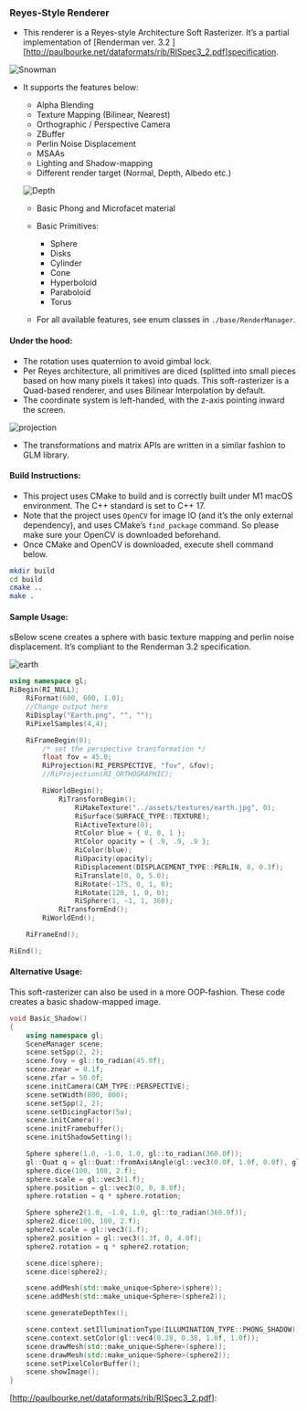 ### Reyes-Style Renderer

* This renderer is a Reyes-style Architecture Soft Rasterizer. It’s a partial implementation of [Renderman ver. 3.2 ][http://paulbourke.net/dataformats/rib/RISpec3_2.pdf]specification.

![Snowman](images/snowman.png)



* It supports the features below:

  * Alpha Blending
  * Texture Mapping (Bilinear, Nearest)
  * Orthographic / Perspective Camera
  * ZBuffer
  * Perlin Noise Displacement
  * MSAAs
  * Lighting and Shadow-mapping
  * Different render target (Normal, Depth, Albedo etc.)

  ![Depth](images/depth.png)

  * Basic Phong and Microfacet material
  * Basic Primitives:
    * Sphere
    * Disks
    * Cylinder
    * Cone
    * Hyperboloid
    * Paraboloid
    * Torus

  * For all available features, see enum classes in  `./base/RenderManager`.

  

#### Under the hood:

* The rotation uses quaternion to avoid gimbal lock.
* Per Reyes architecture, all primitives are diced (splitted into small pieces based on how many pixels it takes) into quads. This soft-rasterizer is a Quad-based renderer, and uses Bilinear Interpolation by default.
* The coordinate system is left-handed, with the z-axis pointing inward the screen.

![projection](images/projection.png)

* The transformations and matrix APIs are written in a similar fashion to GLM library.



#### Build Instructions:

* This project uses CMake to build and is correctly built under M1 macOS environment. The C++ standard is set to C++ 17.
* Note that the project uses `OpenCV` for image IO (and it’s the only external dependency), and uses CMake’s `find_package` command. So please make sure your OpenCV is downloaded beforehand.
* Once CMake and OpenCV is downloaded, execute shell command below.

```sh
mkdir build
cd build
cmake ..
make .
```



#### Sample Usage:

sBelow scene creates a sphere with basic texture mapping and perlin noise displacement. It’s compliant to the Renderman 3.2 specification.

![earth](images/earth.png)

```c++
using namespace gl;
RiBegin(RI_NULL);
    RiFormat(600, 600, 1.0);
    //Change output here
    RiDisplay("Earth.png", "", "");
    RiPixelSamples(4,4);

    RiFrameBegin(0);
        /* set the perspective transformation */
        float fov = 45.0;
        RiProjection(RI_PERSPECTIVE, "fov", &fov);
        //RiProjection(RI_ORTHOGRAPHIC);

        RiWorldBegin();
            RiTransformBegin();
                RiMakeTexture("../assets/textures/earth.jpg", 0);
                RiSurface(SURFACE_TYPE::TEXTURE);
                RiActiveTexture(0);
                RtColor blue = { 0, 0, 1 };
                RtColor opacity = { .9, .9, .9 };
                RiColor(blue);
                RiOpacity(opacity);
                RiDisplacement(DISPLACEMENT_TYPE::PERLIN, 8, 0.3f);
                RiTranslate(0, 0, 5.0);
                RiRotate(-175, 0, 1, 0);
                RiRotate(120, 1, 0, 0);
                RiSphere(1, -1, 1, 360);
            RiTransformEnd();
        RiWorldEnd();

    RiFrameEnd();

RiEnd();
```



#### Alternative Usage:

This soft-rasterizer can also be used in a more OOP-fashion. These code creates a basic shadow-mapped image.

```c++
void Basic_Shadow()
{   
    using namespace gl;
    SceneManager scene;
    scene.setSpp(2, 2);
    scene.fovy = gl::to_radian(45.0f);
    scene.znear = 0.1f;
    scene.zfar = 50.0f;
    scene.initCamera(CAM_TYPE::PERSPECTIVE);
    scene.setWidth(800, 800);
    scene.setSpp(2, 2);
    scene.setDicingFactor(5u);
    scene.initCamera();
    scene.initFramebuffer();
    scene.initShadowSetting();

    Sphere sphere(1.0, -1.0, 1.0, gl::to_radian(360.0f));
    gl::Quat q = gl::Quat::fromAxisAngle(gl::vec3(0.0f, 1.0f, 0.0f), gl::to_radian(90.0f));
    sphere.dice(100, 100, 2.f);
    sphere.scale = gl::vec3(1.f);
    sphere.position = gl::vec3(0, 0, 8.0f);
    sphere.rotation = q * sphere.rotation;

    Sphere sphere2(1.0, -1.0, 1.0, gl::to_radian(360.0f));
    sphere2.dice(100, 100, 2.f);
    sphere2.scale = gl::vec3(1.f);
    sphere2.position = gl::vec3(1.3f, 0, 4.0f);
    sphere2.rotation = q * sphere2.rotation;

    scene.dice(sphere);
    scene.dice(sphere2);

    scene.addMesh(std::make_unique<Sphere>(sphere));
    scene.addMesh(std::make_unique<Sphere>(sphere2));

    scene.generateDepthTex();

    scene.context.setIlluminationType(ILLUMINATION_TYPE::PHONG_SHADOW);
    scene.context.setColor(gl::vec4(0.28, 0.38, 1.0f, 1.0f));
    scene.drawMesh(std::make_unique<Sphere>(sphere));
    scene.drawMesh(std::make_unique<Sphere>(sphere2));
    scene.setPixelColorBuffer();
    scene.showImage();
}
```

[http://paulbourke.net/dataformats/rib/RISpec3_2.pdf]: 